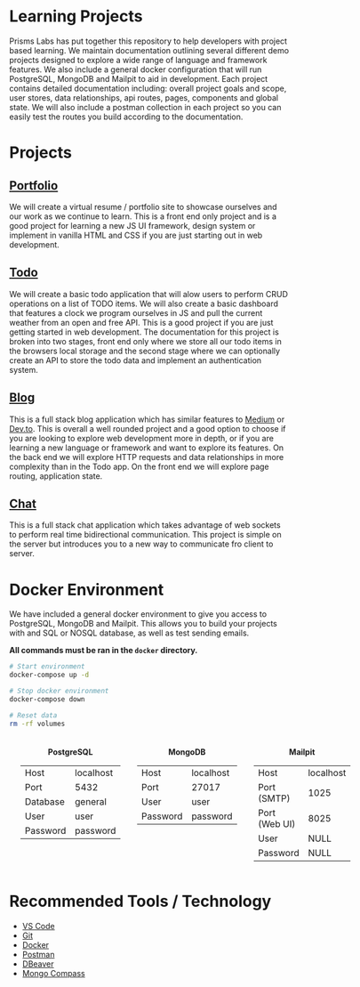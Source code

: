 # Learning Projects

Prisms Labs has put together this repository to help developers with project based learning. We maintain documentation outlining several different demo projects designed to explore a wide range of language and framework features. We also include a general docker configuration that will run PostgreSQL, MongoDB and Mailpit to aid in development. Each project contains detailed documentation including: overall project goals and scope, user stores, data relationships, api routes, pages, components and global state. We will also include a postman collection in each project so you can easily test the routes you build according to the documentation.

# Projects

## [Portfolio](https://github.com/PrismLabsDev/learning-projects/tree/main/projects/portfolio)

We will create a virtual resume / portfolio site to showcase ourselves and our work as we continue to learn. This is a front end only project and is a good project for learning a new JS UI framework, design system or implement in vanilla HTML and CSS if you are just starting out in web development.

## [Todo](https://github.com/PrismLabsDev/learning-projects/tree/main/projects/todo)

We will create a basic todo application that will alow users to perform CRUD operations on a list of TODO items. We will also create a basic dashboard that features a clock we program ourselves in JS and pull the current weather from an open and free API. This is a good project if you are just getting started in web development. The documentation for this project is broken into two stages, front end only where we store all our todo items in the browsers local storage and the second stage where we can optionally create an API to store the todo data and implement an authentication system.

## [Blog](https://github.com/PrismLabsDev/learning-projects/tree/main/projects/blog)

This is a full stack blog application which has similar features to [Medium](https://medium.com/) or [Dev.to](https://dev.to/). This is overall a well rounded project and a good option to choose if you are looking to explore web development more in depth, or if you are learning a new language or framework and want to explore its features. On the back end we will explore HTTP requests and data relationships in more complexity than in the Todo app. On the front end we will explore page routing, application state.

## [Chat](https://github.com/PrismLabsDev/learning-projects/tree/main/projects/chat)

This is a full stack chat application which takes advantage of web sockets to perform real time bidirectional communication. This project is simple on the server but introduces you to a new way to communicate fro client to server.

# Docker Environment

We have included a general docker environment to give you access to PostgreSQL, MongoDB and Mailpit. This allows you to build your projects with and SQL or NOSQL database, as well as test sending emails.

**All commands must be ran in the ```docker``` directory.**
``` bash
# Start environment
docker-compose up -d

# Stop docker environment
docker-compose down

# Reset data
rm -rf volumes
```

<div style="display: flex; flex-direction: row; column-gap: 30px; margin: 20px; 0px;">
  <div>
    <p style="text-align: center"><b>PostgreSQL</b></p>
    <table>
      <tr>
        <td>Host</td>
        <td>localhost</td>
      </tr>
      <tr>
        <td>Port</td>
        <td>5432</td>
      </tr>
      <tr>
        <td>Database</td>
        <td>general</td>
      </tr>
      <tr>
        <td>User</td>
        <td>user</td>
      </tr>
        <tr>
        <td>Password</td>
        <td>password</td>
      </tr>
    </table>
  </div>
  <div>
    <p style="text-align: center"><b>MongoDB</b></p>
    <table>
      <tr>
        <td>Host</td>
        <td>localhost</td>
      </tr>
      <tr>
        <td>Port</td>
        <td>27017</td>
      </tr>
      <tr>
        <td>User</td>
        <td>user</td>
      </tr>
        <tr>
        <td>Password</td>
        <td>password</td>
      </tr>
    </table>
  </div>
  <div>
    <p style="text-align: center"><b>Mailpit</b></p>
    <table>
      <tr>
        <td>Host</td>
        <td>localhost</td>
      </tr>
      <tr>
        <td>Port (SMTP)</td>
        <td>1025</td>
      </tr>
      <tr>
        <td>Port (Web UI)</td>
        <td>8025</td>
      </tr>
      <tr>
        <td>User</td>
        <td>NULL</td>
      </tr>
        <tr>
        <td>Password</td>
        <td>NULL</td>
      </tr>
    </table>
  </div>
</div>

# Recommended Tools / Technology

* [VS Code](https://code.visualstudio.com/)
* [Git](https://git-scm.com/)
* [Docker](https://www.docker.com/)
* [Postman](https://www.postman.com/)
* [DBeaver](https://dbeaver.io/)
* [Mongo Compass](https://www.mongodb.com/products/compass)
